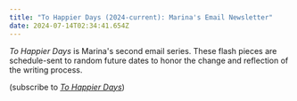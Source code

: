 ```yaml
---
title: "To Happier Days (2024-current): Marina's Email Newsletter"
date: 2024-07-14T02:34:41.654Z
---
```

*To Happier Days* is Marina's second email series. These flash pieces are schedule-sent to random future dates to honor the change and reflection of the writing process. 

(subscribe to *[To Happier Days](buttondown.email/mtinone)*)